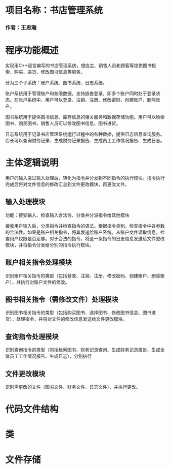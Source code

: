 # 项目名称：书店管理系统

### 作者：王思瀚

# 程序功能概述

实现用C++语言编写的书店管理系统，想店主、销售人员和顾客等提供图书检索、购买、进货、修改图书信息等服务。

分为三个子系统：账户系统、图书系统、日志系统。

账户系统用于管理账户和权限数据。支持嵌套登录，即多个账户同时处于登录状态。在账户系统中，用户可以登录、注销、注册、修改密码、创建账户、删除账户。

图书系统用于提供图书信息、库存信息的相关服务和数据存储功能。用户可以检索图书、购买图书，销售人员可以修改图书信息、图书进货。

日志系统用于记录书店管理系统运行过程中的各种数据，提供日志信息查询服务。店长可以查询财务记录、生成财务记录报告、生成员工工作情况报告、生成日志。

# 主体逻辑说明

用户的输入进过输入处理后，转化为指令并分发到不同指令的执行模块。指令执行完成后将对文件信息的修改汇总到文件更改模块，再更改文件。

## 输入处理模块

功能：接受输入、检查输入合法性、分类并分派指令给其他模块

接收用户输入后，分类指令并检查指令的语法。根据指令类别，检查指令中各参数的合法性。如果是账户相关指令，将其发送给账户系统。从账户文件读取信息，检查用户权限是否足够。对于合法的指令，将这一条指令的日志信息发送给文件更改模块，并将指令分发给分别的指令执行模块。

## 账户相关指令处理模块

识别账户相关指令的类型（包括登录、注销、注册、修改密码、创建账户、删除账户），并执行对账户文件的修改。

## 图书相关指令（需修改文件）处理模块

识别图书相关指令的类型（包括购买图书、选择图书、修改图书信息、图书进货），处理指令，并将对文件的修改信息发送给文件更改模块。

## 查询指令处理模块

识别查询指令的类型（包括检索图书、财务记录查询、生成财务记录报告、生成全体员工工作情况报告、生成日志），分别执行

## 文件更改模块

识别需更改的文件（图书文件、财务文件、日志文件），并执行更改。

# 代码文件结构



# 类



# 文件存储

